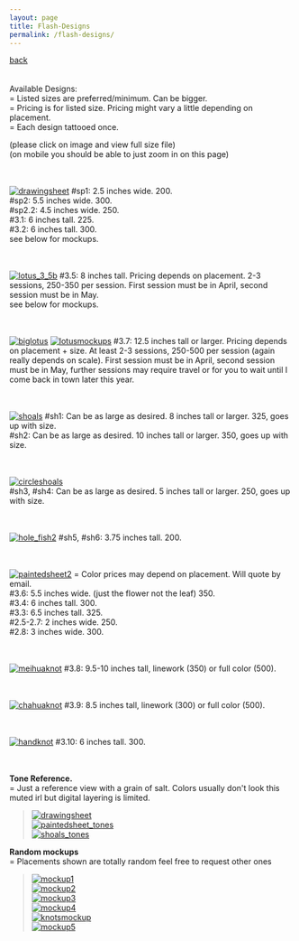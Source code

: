 ```yaml
---
layout: page
title: Flash-Designs
permalink: /flash-designs/
---
```

<a href="/">back</a>
<br>
<br><br>
Available Designs:  
= Listed sizes are preferred/minimum. Can be bigger.  
= Pricing is for listed size. Pricing might vary a little depending on placement.    
= Each design tattooed once.  
  
(please click on image and view full size file)  
(on mobile you should be able to just zoom in on this page)  
<br><br>



[![drawingsheet](/images/flash/drawingsheet.jpg)](https://frogsfrogs.github.io/images/flash/drawingsheet.jpg)
#sp1: 2.5 inches wide. 200.  
#sp2: 5.5 inches wide. 300.  
#sp2.2: 4.5 inches wide. 250.  
#3.1: 6 inches tall. 225.  
#3.2: 6 inches tall. 300.  
see below for mockups.  
<br>
<br>

[![lotus_3_5b](/images/flash/lotus_3_5b.jpg)](https://frogsfrogs.github.io/images/flash/lotus_3_5b.jpg) 
#3.5: 8 inches tall. Pricing depends on placement. 2-3 sessions, 250-350 per session. First session must be in April, second session must be in May.  
see below for mockups.  
<br>
<br>

[![biglotus](/images/flash/Biglotus.png)](https://frogsfrogs.github.io/images/flash/Biglotus.png)
[![lotusmockups](/images/flash/lotusmockups.jpg)](https://frogsfrogs.github.io/images/flash/lotusmockups.jpg)
#3.7: 12.5 inches tall or larger. Pricing depends on placement + size. At least 2-3 sessions, 250-500 per session (again really depends on scale). First session must be in April, second session must be in May, further sessions may require travel or for you to wait until I come back in town later this year.    
<br>
<br>

[![shoals](/images/flash/shoals.jpg)](https://frogsfrogs.github.io/images/flash/shoals.jpg)
#sh1: Can be as large as desired. 8 inches tall or larger. 325, goes up with size.  
#sh2: Can be as large as desired. 10 inches tall or larger. 350, goes up with size.  
<br>
<br>

<!-- [![shoal3](/images/flash/circleshoal3.jpg)](https://frogsfrogs.github.io/images/flash/circleshoal3.jpg)
[![shoal4](/images/flash/circleshoal4.jpg)](https://frogsfrogs.github.io/images/flash/circleshoal4.jpg)  
#sh3, #sh4: Can be as large as desired. Minimum size 5 inches tall. Starts at 250.  
<br>
<br> -->

[![circleshoals](/images/flash/circleshoals.jpg)](https://frogsfrogs.github.io/images/flash/circleshoalsjpg)  
#sh3, #sh4: Can be as large as desired. 5 inches tall or larger. 250, goes up with size.  
<br>
<br>

[![hole_fish2](/images/flash/hole_fish2.jpg)](https://frogsfrogs.github.io/images/flash/hole_fish2.jpg)
#sh5, #sh6: 3.75 inches tall. 200.  
<br>
<br>

[![paintedsheet2](/images/flash/paintedsheet2.jpg)](https://frogsfrogs.github.io/images/flash/paintedsheet2.jpg)
= Color prices may depend on placement. Will quote by email.    
#3.6: 5.5 inches wide. (just the flower not the leaf) 350.  
#3.4: 6 inches tall. 300.  
#3.3: 6.5 inches tall. 325.    
#2.5-2.7: 2 inches wide. 250.  
#2.8: 3 inches wide. 300.  
<br>
<br> 

[![meihuaknot](/images/flash/3_8.jpg)](https://frogsfrogs.github.io/images/flash/3_8.jpg)
#3.8: 9.5-10 inches tall, linework (350) or full color (500).  
<br>
<br>

[![chahuaknot](/images/flash/3_9.jpg)](https://frogsfrogs.github.io/images/flash/3_9.jpg)
#3.9: 8.5 inches tall, linework (300) or full color (500).  
<br>
<br>

[![handknot](/images/flash/3_10.jpg)](https://frogsfrogs.github.io/images/flash/3_10.jpg)
#3.10: 6 inches tall. 300.  
<br>
<br>

**Tone Reference.**  
= Just a reference view with a grain of salt. Colors usually don't look this muted irl but digital layering is limited.  
>[![drawingsheet](/images/flash/drawingsheet_tones.jpg)](https://frogsfrogs.github.io/images/flash/drawingsheet_tones.jpg)  
>[![paintedsheet_tones](/images/flash/paintedsheet_tones.jpg)](https://frogsfrogs.github.io/images/flash/paintedsheet_tones.jpg)  
>[![shoals_tones](/images/flash/shoals_tones.jpg)](https://frogsfrogs.github.io/images/flash/shoals_tones.jpg)  

**Random mockups**  
= Placements shown are totally random feel free to request other ones  
>[![mockup1](/images/flash/mockup1.jpg)](https://frogsfrogs.github.io/images/flash/mockup1.jpg)  
>[![mockup2](/images/flash/mockup2.jpg)](https://frogsfrogs.github.io/images/flash/mockup2.jpg)  
>[![mockup3](/images/flash/mockup3.jpg)](https://frogsfrogs.github.io/images/flash/mockup3.jpg)  
>[![mockup4](/images/flash/mockup4.jpg)](https://frogsfrogs.github.io/images/flash/mockup4.jpg)  
>[![knotsmockup](/images/flash/knotsmockup.jpg)](https://frogsfrogs.github.io/images/flash/knotsmockup.jpg)  
>[![mockup5](/images/flash/mockup5.jpg)](https://frogsfrogs.github.io/images/flash/mockup5.jpg)  

<!-- >[![sparrows_mockup](/images/flash/sparrows_mockup.jpg)](https://frogsfrogs.github.io/images/flash/sparrows_mockup.jpg)  
>[![redlotusmockup](/images/flash/redlotus_mockup.jpg)](https://frogsfrogs.github.io/images/flash/redlotus_mockup.jpg)  
>[![swallow_axolotl](/images/flash/swallow_axolotl.jpg)](https://frogsfrogs.github.io/images/flash/swallow_axolotl.jpg)  
>[![lotus_mockups](/images/flash/lotus_mockups.jpg)](https://frogsfrogs.github.io/images/flash/lotus_mockups.jpg)  
>[![shoals_mockup_1](/images/flash/shoals_mockup_1.jpg)](https://frogsfrogs.github.io/images/flash/shoals_mockup_1.jpg)  
>[![shoalplacement2](/images/flash/shoalplacement2.JPG)](https://frogsfrogs.github.io/images/flash/shoalplacement2.JPG)  
>[![shoals_mockup_2](/images/flash/shoals_mockup_2.jpg)](https://frogsfrogs.github.io/images/flash/shoals_mockup_2.jpg)  
>[![shoalplacement](/images/flash/shoalplacement.JPG)](https://frogsfrogs.github.io/images/flash/shoalplacement.JPG)  
>[![persimmons_mockup](/images/flash/persimmons_mockup.jpg)](https://frogsfrogs.github.io/images/flash/persimmons_mockup.jpg)  
 -->
<!-- > Sparrows.  
>[![sparrows](/images/flash/sparrows.jpg)](https://frogsfrogs.github.io/images/flash/sparrows.jpg)  
> #sp1: 2.5 inches wide.  
> #sp2: 4 to 5 inches wide.  

> Left sparrow in #sp2 available by itself
 >[![sparrow2](/images/flash/sparrow2.jpg)](https://frogsfrogs.github.io/images/flash/sparrow2.jpg)  
> #sp2.2: 3.5 to 4.5 inches wide.  
  
> Axolotl.  
> [![axolotl](/images/flash/axolotl.jpg)](https://frogsfrogs.github.io/images/flash/axolotl.jpg)  
> #3.1: 6 inches tall.  

> Swallow.  
>[![swallow](/images/flash/swallow.jpg)](https://frogsfrogs.github.io/images/flash/swallow.jpg)  
> #3.2: 5 inches tall.  

> Lotus.  
>[![lotus_3_3](/images/flash/lotus_3_3.jpg)](https://frogsfrogs.github.io/images/flash/lotus_3_3.jpg)  
> #3.3: 5-7 inches tall.  

> Lotus.  
>[![lotus_3_4](/images/flash/lotus_3_4.jpg)](https://frogsfrogs.github.io/images/flash/lotus_3_4.jpg)  
> #3.4: 5-7 inches tall.  

> Red lotus.  
[![lotus_3_5b](/images/flash/lotus_3_5b.jpg)](https://frogsfrogs.github.io/images/flash/lotus_3_5b.jpg) 
> #3.5: 8 inches tall.  
  
> Shoal.  
>[![shoal1](/images/flash/shoal1.jpg)](https://frogsfrogs.github.io/images/flash/shoal1.jpg)  
> #sh1: 12 inches tall.  
  
> Shoal.  
>[![shoal2](/images/flash/shoal2.jpg)](https://frogsfrogs.github.io/images/flash/shoal2.jpg)  
> #sh1: 12 inches tall.  

> Persimmon.  
>[![persimmon](/images/flash/persimmons-color-brush-2-web.jpg)](https://frogsfrogs.github.io/images/flash/persimmons-color-brush-2-web.jpg)  
> size: 2-3 inches wide.   


> Mockups. On a pic of the leg of yrs truly. Scroll down for swatches.  
 >[![sparrows_mockup](/images/flash/sparrows_mockup.jpg)](https://frogsfrogs.github.io/images/flash/sparrows_mockup.jpg)  
>[![swallow_axolotl](/images/flash/swallow_axolotl.jpg)](https://frogsfrogs.github.io/images/flash/swallow_axolotl.jpg)  
>[![lotus_mockups](/images/flash/lotus_mockups.jpg)](https://frogsfrogs.github.io/images/flash/lotus_mockups.jpg)  
>[![redlotusmockup](/images/flash/redlotus_mockup.jpg)](https://frogsfrogs.github.io/images/flash/redlotus_mockup.jpg)  
>[![shoals_mockup_1](/images/flash/shoals_mockup_1.jpg)](https://frogsfrogs.github.io/images/flash/shoals_mockup_1.jpg)  
>[![shoalplacement2](/images/flash/shoalplacement2.JPG)](https://frogsfrogs.github.io/images/flash/shoalplacement2.JPG)  
>[![shoals_mockup_2](/images/flash/shoals_mockup_2.jpg)](https://frogsfrogs.github.io/images/flash/shoals_mockup_2.jpg)  
>[![shoalplacement](/images/flash/shoalplacement.JPG)](https://frogsfrogs.github.io/images/flash/shoalplacement.JPG)  
>[![persimmons_mockup](/images/flash/persimmons_mockup.jpg)](https://frogsfrogs.github.io/images/flash/persimmons_mockup.jpg)  

> Tone samples for not my leg    
>[![sparrows_dark](/images/flash/sparrows_dark.jpg)](https://frogsfrogs.github.io/images/flash/sparrows_dark.jpg)  
>[![swallow_mid](/images/flash/swallow_mid.jpg)](https://frogsfrogs.github.io/images/flash/swallow_mid.jpg)  
>[![shoal1_mid](/images/flash/shoal1_mid.jpg)](https://frogsfrogs.github.io/images/flash/shoal1_mid.jpg)  
>[![shoal2_dark](/images/flash/shoal2_dark.jpg)](https://frogsfrogs.github.io/images/flash/shoal2_dark.jpg)  
>[![axolotl_mid](/images/flash/axolotl_mid.jpg)](https://frogsfrogs.github.io/images/flash/axolotl_mid.jpg)  
>[![lotus_3_3_dark](/images/flash/lotus_3_3_dark.jpg)](https://frogsfrogs.github.io/images/flash/lotus_3_3_dark.jpg)  
>[![redlotus_dark](/images/flash/redlotus_dark.jpg)](https://frogsfrogs.github.io/images/flash/redlotus_dark.jpg)  
>[![persimmons_mid](/images/flash/persimmons_mid.jpg)](https://frogsfrogs.github.io/images/flash/persimmons_mid.jpg)  


 -->